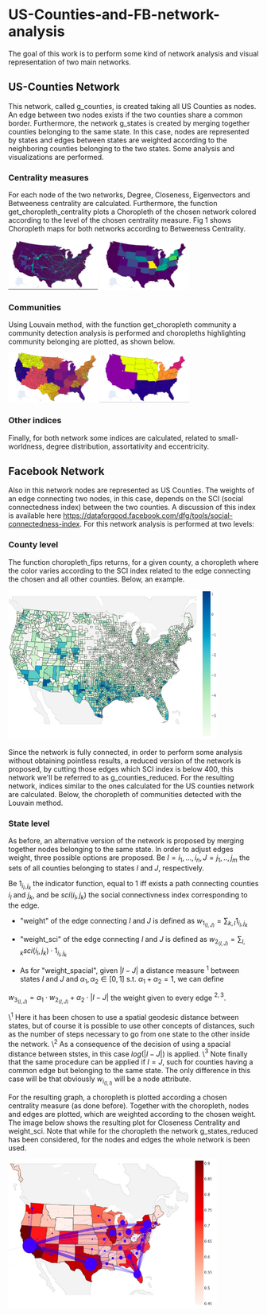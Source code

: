 # US-Counties-and-FB-network-analysis

The goal of this work is to perform some kind of network analysis and visual representation of two main networks. 
## US-Counties Network
This network, called g_counties, is created taking all US Counties as nodes. An edge between two nodes exists if the two counties share a common border.
Furthermore, the network g_states is created by merging together counties belonging to the same state. In this case, nodes are represented by states and edges between states are weighted according to the neighboring counties belonging to the two states. Some analysis and visualizations are performed.
### Centrality measures
For each node of the two networks, Degree, Closeness, Eigenvectors and Betweeness centrality are calculated. Furthermore, the function get_choropleth_centrality plots a Choropleth of the chosen network colored according to the level of the chosen centrality measure. Fig 1 shows Choropleth maps for both networks according to Betweeness Centrality. 

<img src="https://github.com/MatteoScianna/US-Counties-and-FB-network-analysis/blob/main/img/choropleth_betweeness_counties.jpg" width="180" height="100">

<img src="https://github.com/MatteoScianna/US-Counties-and-FB-network-analysis/blob/main/img/choropleth_betweeness_state.jpg" width="180" height="100">


### Communities
Using Louvain method, with the function get_choropleth community a community detection analysis is performed and choropleths highlighting community belonging are plotted, as shown below. 

<img src="https://github.com/MatteoScianna/US-Counties-and-FB-network-analysis/blob/main/img/communities_counties.jpg" width="180" height="100">

<img src="https://github.com/MatteoScianna/US-Counties-and-FB-network-analysis/blob/main/img/communities_states.jpg" width="180" height="100">

### Other indices
Finally, for both network some indices are calculated, related to small-worldness, degree distribution, assortativity and eccentricity. 

## Facebook Network 

Also in this network nodes are represented as US Counties. The weights of an edge connecting two nodes, in this case, depends on the SCI (social connectedness index) between the two counties. A discussion of this index is available here https://dataforgood.facebook.com/dfg/tools/social-connectedness-index. 
For this network analysis is performed at two levels:
### County level
The function choropleth_fips returns, for a given county, a choropleth where the color varies according to the SCI index related to the edge connecting the chosen and all other counties. Below, an example.

<img src="https://github.com/MatteoScianna/US-Counties-and-FB-network-analysis/blob/main/img/sci_variation.jpg" width="420" height="300">

Since the network is fully connected, in order to perform some analysis without obtaining pointless results, a reduced version of the network is proposed, by cutting those edges which SCI index is below 400, this network we'll be referred to as g_counties_reduced. 
For the resulting network, indices similar to the ones calculated for the US counties network are calculated. Below, the choropleth of communities detected with the Louvain method. 

### State level 

As before, an alternative version of the network is proposed by merging together nodes belonging to the same state. In order to adjust edges weight, three possible options are proposed.
Be
$I = {i_{1},...,i_{n}}, J = {j_{1},..,j_{m}}$ 
the sets of all counties belonging to states $I$ and $J$, respectively.

Be $1_{{i_{l},j_{k}}}$ the indicator function, equal to $1$ iff exists a path connecting counties $i_{l}$ and $j_{k}$, and be $sci(i_{l},j_{k})$ the social connectivness index corresponding to the edge. 

- "weight"  of the edge connecting $I$ and $J$ is defined as $w_{1_{(I,J)}} = \sum_{k,l} 1_{i_{l},j_{k}}$ 

- "weight_sci"  of the edge connecting $I$ and $J$ is defined as $w_{2_{(I,J)}} = \sum_{l,k} sci(i_{l},j_{k}) \cdot 1_{i_{l},j_{k}}$

- As for "weight_spacial", given $|I-J|$ a distance measure $^1$ between states $I$ and $J$ and $\alpha_{1}, \alpha_{2} \in [0,1]$ s.t. $\alpha_{1}+\alpha_{2} =1$, we can define

$w_{3_{(I,J)}} = \alpha_{1} \cdot w_{2_{(I,J)}}+\alpha_{2} \cdot |I-J|$ the weight given to every edge $^{2,3}$.

\\$^1$ Here it has been chosen to use a spatial geodesic distance between states, but of course it is possible to use other concepts of distances, such as the number of steps necessary to go from one state to the other inside the network.
\\$^2$ As a consequence of the decision of using a spacial distance between ststes, in this case $log(|I-J|)$ is applied.
\\$^3$ Note finally that the same procedure can be applied if $I=J$, such for counties having a common edge but belonging to the same state. The only difference in this case will be that obviously $w_{i_{(I,I)}}$ will be a node attribute. 



For the resulting graph, a choropleth is plotted according a chosen centrality measure (as done before). Together with the choropleth, nodes and edges are plotted, which are weighted according to the chosen weight. 
The image below shows the resulting plot for Closeness Centrality and weight_sci. 
Note that while for the choropleth the network g_states_reduced has been considered, for the nodes and edges the whole network is been used. 

<img src="https://github.com/MatteoScianna/US-Counties-and-FB-network-analysis/blob/main/img/choropleth%2Bnetwork.jpg" width="420" height="300">
